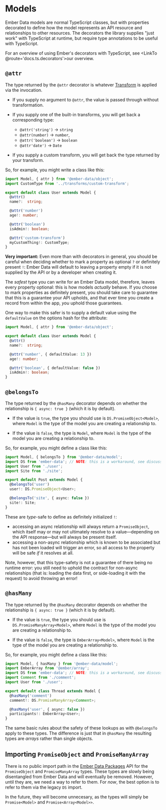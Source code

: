 # Models

Ember Data models are normal TypeScript classes, but with properties decorated to define how the model represents an API resource and relationships to other resources. The decorators the library supplies "just work" with TypeScript at runtime, but require type annotations to be useful with TypeScript.

For an overview of using Ember's decorators with TypeScript, see <LinkTo @route='docs.ts.decorators'>our overview</LinkTo>.

## `@attr`

The type returned by the `@attr` decorator is whatever [Transform](https://api.emberjs.com/ember-data/release/classes/Transform) is applied via the invocation.

- If you supply no argument to `@attr`, the value is passed through without transformation.

- If you supply one of the built-in transforms, you will get back a corresponding type:
    - `@attr('string')` → `string`
    - `@attr(number)` → `number`, 
    - `@attr('boolean')` → `boolean`
    - `@attr'date')` → `Date`

- If you supply a custom transform, you will get back the type returned by your transform.

So, for example, you might write a class like this:

```ts
import Model, { attr } from '@ember-data/object';
import CustomType from '../transforms/custom-transform';

export default class User extends Model {
  @attr()
  name?:  string;

  @attr('number')
  age!: number;

  @attr('boolean')
  isAdmin!: boolean;

  @attr('custom-transform')
  myCustomThing!: CustomType;
}
```

**Very important:** Even more than with decorators in general, you should be careful when deciding whether to mark a property as optional `?` or definitely present `!`: Ember Data will default to leaving a property empty if it is not supplied by the API or by a developer when creating it.

The *safest* type you can write for an Ember Data model, therefore, leaves every property optional: this is how models *actually* behave. If you choose to mark properties as definitely present, you should take care to guarantee that this is a guarantee your API upholds, and that ever time you create a record from within the app, *you* uphold those guarantees.

One way to make this safer is to supply a default value using the `defaultValue` on the options hash for the attribute:

```ts
import Model, { attr } from '@ember-data/object';

export default class User extends Model {
  @attr()
  name?:  string;

  @attr('number', { defaultValue: 13 })
  age!: number;

  @attr('boolean', { defaultValue: false })
  isAdmin!: boolean;
}
```

## `@belongsTo`


The type returned by the `@hasMany` decorator depends on whether the relationship is `{ async: true }` (which it is by default).

- If the value is `true`, the type you should use is `DS.PromiseObject<Model>`, where `Model` is the type of the model you are creating a relationship to.

- If the value is `false`, the type is `Model`, where `Model` is the type of the model you are creating a relationship to.

So, for example, you might define a class like this:

```ts
import Model, { belongsTo } from '@ember-data/model';
import DS from 'ember-data'; // NOTE: this is a workaround, see discussion below!
import User from './user';
import Site from './site';

export default Post extends Model {
  @belongsTo('user')
  user!: DS.PromiseObject<User>;

  @belongsTo('site', { async: false })
  site!: Site;
}
```

These are *type*-safe to define as definitely initialized `!`:

- accessing an async relationship will always return a `PromiseObject`, which itself may or may not ultimately resolve to a value—depending on the API response—but will always be present itself.
- accessing a non-async relationship which is known to be associated but has not been loaded will trigger an error, so all access to the property will be safe *if* it resolves at all.

Note, however, that this type-safety is not a guarantee of there being no runtime error: you still need to uphold the contract for non-async relationships (that is: loading the data first, or side-loading it with the request) to avoid throwing an error!

## `@hasMany`

The type returned by the `@hasMany` decorator depends on whether the relationship is `{ async: true }` (which it is by default).

- If the value is `true`, the type you should use is `DS.PromiseManyArray<Model>`, where `Model` is the type of the model you are creating a relationship to.

- If the value is `false`, the type is `EmberArray<Model>`, where `Model` is the type of the model you are creating a relationship to.

So, for example, you might define a class like this:

```ts
import Model, { hasMany } from '@ember-data/model';
import EmberArray from '@ember/array';
import DS from 'ember-data'; // NOTE: this is a workaround, see discussion below!
import Comment from './comment';
import User from './user';

export default class Thread extends Model {
  @hasMany('comment')
  comment!: DS.PromiseManyArray<Comment>;

  @hasMany('user', { async: false })
  participants!: EmberArray<User>;
}
```

The same basic rules about the safety of these lookups as with `@belongsTo` apply to these types. The difference is just that in `@hasMany` the resulting types are *arrays* rather than single objects.

## Importing `PromiseObject` and `PromiseManyArray`

There is no public import path in the [Ember Data Packages](https://emberjs.github.io/rfcs/0395-ember-data-packages.html) API for the `PromiseObject` and `PromiseManyArray` types. These types are slowly being disentangled from Ember Data and will eventually be removed. However, until they are, we need a way to refer to them. For *now*, the best option is to refer to them via the legacy `DS` import.

In the future, they will become unnecesary, as the types will simply be `Promise<Model>` and `Promise<Array<Model>>`.
